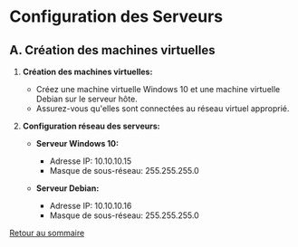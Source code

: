 # Configuration des Serveurs

## A. Création des machines virtuelles

1. **Création des machines virtuelles:**
    - Créez une machine virtuelle Windows 10 et une machine virtuelle Debian sur le serveur hôte.
    - Assurez-vous qu'elles sont connectées au réseau virtuel approprié.

2. **Configuration réseau des serveurs:**
    - **Serveur Windows 10:**
        - Adresse IP: 10.10.10.15
        - Masque de sous-réseau: 255.255.255.0

    - **Serveur Debian:**
        - Adresse IP: 10.10.10.16
        - Masque de sous-réseau: 255.255.255.0


[Retour au sommaire](index.md)